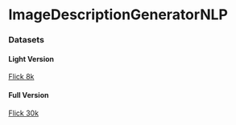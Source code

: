# ImageDescriptionGeneratorNLP


### Datasets

#### Light Version
[Flick 8k](https://www.kaggle.com/datasets/adityajn105/flickr8k)
#### Full Version
[Flick 30k](https://www.kaggle.com/datasets/adityajn105/flickr30k)

